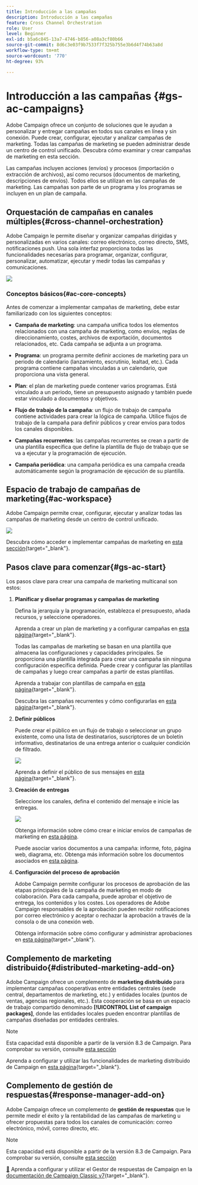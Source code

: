 ```yaml
---
title: Introducción a las campañas
description: Introducción a las campañas
feature: Cross Channel Orchestration
role: User
level: Beginner
exl-id: b5a6c845-13a7-4746-b856-a08a3cf80b66
source-git-commit: 8d6c3e03f9b7533f7f325b755e3b6d4f74b63a8d
workflow-type: tm+mt
source-wordcount: '770'
ht-degree: 93%

---
```


# Introducción a las campañas {#gs-ac-campaigns}

Adobe Campaign ofrece un conjunto de soluciones que le ayudan a personalizar y entregar campañas en todos sus canales en línea y sin conexión. Puede crear, configurar, ejecutar y analizar campañas de marketing. Todas las campañas de marketing se pueden administrar desde un centro de control unificado. Descubra cómo examinar y crear campañas de marketing en esta sección.

Las campañas incluyen acciones (envíos) y procesos (importación o extracción de archivos), así como recursos (documentos de marketing, descripciones de envíos). Todos ellos se utilizan en las campañas de marketing. Las campañas son parte de un programa y los programas se incluyen en un plan de campaña.

## Orquestación de campañas en canales múltiples{#cross-channel-orchestration}

Adobe Campaign le permite diseñar y organizar campañas dirigidas y personalizadas en varios canales: correo electrónico, correo directo, SMS, notificaciones push. Una sola interfaz proporciona todas las funcionalidades necesarias para programar, organizar, configurar, personalizar, automatizar, ejecutar y medir todas las campañas y comunicaciones.

![](assets/campaign-tab.png)

### Conceptos básicos{#ac-core-concepts}

Antes de comenzar a implementar campañas de marketing, debe estar familiarizado con los siguientes conceptos:

* **Campaña de marketing**: una campaña unifica todos los elementos relacionados con una campaña de marketing, como envíos, reglas de direccionamiento, costes, archivos de exportación, documentos relacionados, etc. Cada campaña se adjunta a un programa.

* **Programa**: un programa permite definir acciones de marketing para un periodo de calendario (lanzamiento, escrutinio, lealtad, etc.). Cada programa contiene campañas vinculadas a un calendario, que proporciona una vista general.

* **Plan**: el plan de marketing puede contener varios programas. Está vinculado a un periodo, tiene un presupuesto asignado y también puede estar vinculado a documentos y objetivos.

* **Flujo de trabajo de la campaña**: un flujo de trabajo de campaña contiene actividades para crear la lógica de campaña. Utilice flujos de trabajo de la campaña para definir públicos y crear envíos para todos los canales disponibles.

* **Campañas recurrentes**: las campañas recurrentes se crean a partir de una plantilla específica que define la plantilla de flujo de trabajo que se va a ejecutar y la programación de ejecución.

* **Campaña periódica**: una campaña periódica es una campaña creada automáticamente según la programación de ejecución de su plantilla.

## Espacio de trabajo de campañas de marketing{#ac-workspace}

Adobe Campaign permite crear, configurar, ejecutar y analizar todas las campañas de marketing desde un centro de control unificado.

![](assets/calendar.png)

Descubra cómo acceder e implementar campañas de marketing en [esta sección](https://experienceleague.adobe.com/docs/campaign/automation/campaign-orchestration/set-up-campaigns.html?lang=es){target="_blank"}.

## Pasos clave para comenzar{#gs-ac-start}

Los pasos clave para crear una campaña de marketing multicanal son estos:

1. **Planificar y diseñar programas y campañas de marketing**

   Defina la jerarquía y la programación, establezca el presupuesto, añada recursos, y seleccione operadores.

   Aprenda a crear un plan de marketing y a configurar campañas en [esta página](https://experienceleague.adobe.com/docs/campaign/automation/campaign-orchestration/marketing-campaign-create.html?lang=es){target="_blank"}.

   Todas las campañas de marketing se basan en una plantilla que almacena las configuraciones y capacidades principales. Se proporciona una plantilla integrada para crear una campaña sin ninguna configuración específica definida. Puede crear y configurar las plantillas de campañas y luego crear campañas a partir de estas plantillas.

   Aprenda a trabajar con plantillas de campaña en [esta página](https://experienceleague.adobe.com/docs/campaign/automation/campaign-orchestration/marketing-campaign-templates.html?lang=es){target="_blank"}.

   Descubra las campañas recurrentes y cómo configurarlas en [esta página](https://experienceleague.adobe.com/docs/campaign/automation/campaign-orchestration/recurring-periodic-campaigns.html?lang=es){target="_blank"}.

1. **Definir públicos**

   Puede crear el público en un flujo de trabajo o seleccionar un grupo existente, como una lista de destinatarios, suscriptores de un boletín informativo, destinatarios de una entrega anterior o cualquier condición de filtrado.

   ![](assets/campaign-wf.png)

   Aprenda a definir el público de sus mensajes en [esta página](https://experienceleague.adobe.com/docs/campaign/automation/campaign-orchestration/marketing-campaign-target.html?lang=es){target="_blank"}.

1. **Creación de entregas**

   Seleccione los canales, defina el contenido del mensaje e inicie las entregas.

   ![](assets/campaign-dashboard.png)

   Obtenga información sobre cómo crear e iniciar envíos de campañas de marketing en [esta página](../../automation/campaigns/marketing-campaign-deliveries.md).

   Puede asociar varios documentos a una campaña: informe, foto, página web, diagrama, etc. Obtenga más información sobre los documentos asociados en [esta página](../../automation/campaigns/marketing-campaign-assets.md).

1. **Configuración del proceso de aprobación**

   Adobe Campaign permite configurar los procesos de aprobación de las etapas principales de la campaña de marketing en modo de colaboración. Para cada campaña, puede aprobar el objetivo de entrega, los contenidos y los costes. Los operadores de Adobe Campaign responsables de la aprobación pueden recibir notificaciones por correo electrónico y aceptar o rechazar la aprobación a través de la consola o de una conexión web.

   Obtenga información sobre cómo configurar y administrar aprobaciones en [esta página](https://experienceleague.adobe.com/docs/campaign/automation/campaign-orchestration/marketing-campaign-approval.html?lang=es#campaign-orchestration){target="_blank"}.


## Complemento de marketing distribuido{#distributed-marketing-add-on}

Adobe Campaign ofrece un complemento de **marketing distribuido** para implementar campañas cooperativas entre entidades centrales (sede central, departamentos de marketing, etc.) y entidades locales (puntos de ventas, agencias regionales, etc.). Esta cooperación se basa en un espacio de trabajo compartido denominado **[!UICONTROL List of campaign packages]**, donde las entidades locales pueden encontrar plantillas de campañas diseñadas por entidades centrales.

>[!NOTE]
>
>Esta capacidad está disponible a partir de la versión 8.3 de Campaign. Para comprobar su versión, consulte [esta sección](compatibility-matrix.md#how-to-check-your-campaign-version-and-buildversion)

Aprenda a configurar y utilizar las funcionalidades de marketing distribuido de Campaign en [esta página](https://experienceleague.adobe.com/docs/campaign/automation/distributed-marketing/about-distributed-marketing.html?lang=es){target="_blank"}.

## Complemento de gestión de respuestas{#response-manager-add-on}

Adobe Campaign ofrece un complemento de **gestión de respuestas** que le permite medir el éxito y la rentabilidad de las campañas de marketing u ofrecer propuestas para todos los canales de comunicación: correo electrónico, móvil, correo directo, etc.

>[!NOTE]
>
>Esta capacidad está disponible a partir de la versión 8.3 de Campaign. Para comprobar su versión, consulte [esta sección](compatibility-matrix.md#how-to-check-your-campaign-version-and-buildversion)

[&#128279;](../assets/do-not-localize/book.png) Aprenda a configurar y utilizar el Gestor de respuestas de Campaign en la [documentación de Campaign Classic v7](https://experienceleague.adobe.com/docs/campaign-classic/using/response-manager/about-response-manager.html?lang=es){target="_blank"}.
